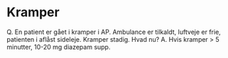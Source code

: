 # Kramper
Q. En patient er gået i kramper i AP. Ambulance er tilkaldt, luftveje er frie, patienten i aflåst sideleje. Kramper stadig. Hvad nu?
A. Hvis kramper > 5 minutter, 10-20 mg diazepam supp.

<!-- #anki/tag/med/gp #anki/deck/Medicine -->

<!-- {BearID:5AB80E54-6D00-4030-82B7-BBA10EF464FA-30450-00003BC2B28CEAA1} -->
